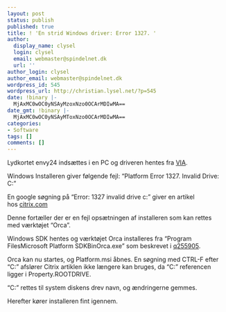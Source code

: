 ```yaml
---
layout: post
status: publish
published: true
title: ! 'En strid Windows driver: Error 1327. '
author:
  display_name: clysel
  login: clysel
  email: webmaster@spindelnet.dk
  url: ''
author_login: clysel
author_email: webmaster@spindelnet.dk
wordpress_id: 545
wordpress_url: http://christian.lysel.net/?p=545
date: !binary |-
  MjAxMC0wOC0yNSAyMzoxNzo0OCArMDIwMA==
date_gmt: !binary |-
  MjAxMC0wOC0yNSAyMToxNzo0OCArMDIwMA==
categories:
- Software
tags: []
comments: []
---
```

<p>Lydkortet envy24 inds&aelig;ttes i en PC og driveren hentes fra&nbsp;<a href="http://www.viaarena.com/Driver/Envy24_Family_DriverV540F.zip" target="_blank">VIA</a>.</p>
<p>Windows Installeren giver f&oslash;lgende fejl: &ldquo;Platform Error 1327. Invalid Drive: C:&rdquo;</p>
<p>En google s&oslash;gning p&aring; &ldquo;Error: 1327 invalid drive c:&rdquo; giver en artikel hos&nbsp;<a href="http://support.citrix.com/article/CTX622290" target="_blank">citrix.com</a></p>
<p>Denne fort&aelig;ller der er en fejl ops&aelig;tningen af installeren som kan rettes med v&aelig;rkt&oslash;jet &ldquo;Orca&rdquo;.</p>
<p>Windows SDK hentes og v&aelig;rkt&oslash;jet Orca installeres fra &ldquo;Program FilesMicrosoft Platform SDKBinOrca.exe&rdquo; som beskrevet i&nbsp;<a href="http://support.microsoft.com/kb/q255905/" target="_blank">q255905</a>.</p>
<p>Orca kan nu startes, og Platform.msi &aring;bnes. En s&oslash;gning med CTRL-F efter &ldquo;C:&rdquo; afsl&oslash;rer Citrix artiklen ikke l&aelig;ngere kan bruges, da &ldquo;C:&rdquo; referencen ligger i Property.ROOTDRIVE.</p>
<p>&ldquo;C:&rdquo; rettes til system diskens drev navn, og &aelig;ndringerne gemmes.</p>
<p>Herefter k&oslash;rer installeren fint igennem.</p>
